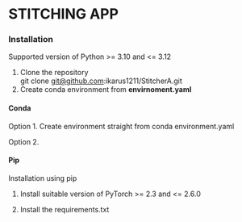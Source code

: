 # STITCHING APP

### Installation

Supported version of Python >= 3.10 and <= 3.12

1. Clone the repository <br>
                git clone git@github.com:ikarus1211/StitcherA.git
2. Create conda environment from **envirnoment.yaml**

#### Conda

Option 1.
Create environment straight from conda environment.yaml

Option 2.


#### Pip
Installation using pip
1. Install suitable version of PyTorch >= 2.3 and <= 2.6.0

2. Install the requirements.txt
